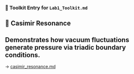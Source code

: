 ### 🔗 Toolkit Entry for `Lab1_Toolkit.md`

## 🧪 Casimir Resonance
## Demonstrates how vacuum fluctuations generate pressure via triadic boundary conditions.

→ [casimir_resonance.md](casimir_resonance.md)
